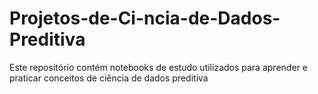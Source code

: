 # Projetos-de-Ci-ncia-de-Dados-Preditiva
Este repositório contém notebooks de estudo utilizados para aprender e praticar conceitos de ciência de dados preditiva
